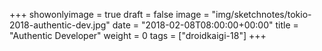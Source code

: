 +++
showonlyimage = true
draft = false
image = "img/sketchnotes/tokio-2018-authentic-dev.jpg"
date = "2018-02-08T08:00:00+00:00"
title = "Authentic Developer"
weight = 0
tags = ["droidkaigi-18"]
+++

